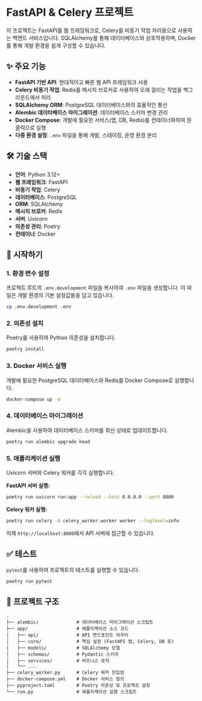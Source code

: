 # FastAPI & Celery 프로젝트

이 프로젝트는 FastAPI를 웹 프레임워크로, Celery를 비동기 작업 처리용으로 사용하는 백엔드 서비스입니다. SQLAlchemy를 통해 데이터베이스와 상호작용하며, Docker를 통해 개발 환경을 쉽게 구성할 수 있습니다.

## ✨ 주요 기능

- **FastAPI 기반 API**: 현대적이고 빠른 웹 API 프레임워크 사용
- **Celery 비동기 작업**: Redis를 메시지 브로커로 사용하여 오래 걸리는 작업을 백그라운드에서 처리
- **SQLAlchemy ORM**: PostgreSQL 데이터베이스와의 효율적인 통신
- **Alembic 데이터베이스 마이그레이션**: 데이터베이스 스키마 변경 관리
- **Docker Compose**: 개발에 필요한 서비스(앱, DB, Redis)를 컨테이너화하여 원클릭으로 실행
- **다중 환경 설정**: `.env` 파일을 통해 개발, 스테이징, 운영 환경 분리

## 🛠️ 기술 스택

- **언어**: Python 3.12+
- **웹 프레임워크**: FastAPI
- **비동기 작업**: Celery
- **데이터베이스**: PostgreSQL
- **ORM**: SQLAlchemy
- **메시지 브로커**: Redis
- **서버**: Uvicorn
- **의존성 관리**: Poetry
- **컨테이너**: Docker

## 🚀 시작하기

### 1. 환경 변수 설정

프로젝트 루트의 `.env.development` 파일을 복사하여 `.env` 파일을 생성합니다. 이 파일은 개발 환경의 기본 설정값들을 담고 있습니다.

```bash
cp .env.development .env
```

### 2. 의존성 설치

Poetry를 사용하여 Python 의존성을 설치합니다.

```bash
poetry install
```

### 3. Docker 서비스 실행

개발에 필요한 PostgreSQL 데이터베이스와 Redis를 Docker Compose로 실행합니다.

```bash
docker-compose up -d
```

### 4. 데이터베이스 마이그레이션

Alembic을 사용하여 데이터베이스 스키마를 최신 상태로 업데이트합니다.

```bash
poetry run alembic upgrade head
```

### 5. 애플리케이션 실행

Uvicorn 서버와 Celery 워커를 각각 실행합니다.

**FastAPI 서버 실행:**
```bash
poetry run uvicorn run:app --reload --host 0.0.0.0 --port 8000
```

**Celery 워커 실행:**
```bash
poetry run celery -A celery_worker.worker worker --loglevel=info
```

이제 `http://localhost:8000`에서 API 서버에 접근할 수 있습니다.

## ✅ 테스트

`pytest`를 사용하여 프로젝트의 테스트를 실행할 수 있습니다.

```bash
poetry run pytest
```

## 📁 프로젝트 구조

```
.
├── alembic/              # 데이터베이스 마이그레이션 스크립트
├── app/                  # 애플리케이션 소스 코드
│   ├── api/              # API 엔드포인트 라우터
│   ├── core/             # 핵심 설정 (FastAPI 앱, Celery, DB 등)
│   ├── models/           # SQLAlchemy 모델
│   ├── schemas/          # Pydantic 스키마
│   ├── services/         # 비즈니스 로직
│   └── ...
├── celery_worker.py      # Celery 워커 진입점
├── docker-compose.yml    # Docker 서비스 정의
├── pyproject.toml        # Poetry 의존성 및 프로젝트 설정
└── run.py                # 애플리케이션 실행 스크립트
```